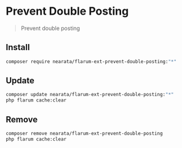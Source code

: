 # Prevent Double Posting

> Prevent double posting

## Install

```sh
composer require nearata/flarum-ext-prevent-double-posting:"*"
```

## Update

```sh
composer update nearata/flarum-ext-prevent-double-posting:"*"
php flarum cache:clear
```

## Remove

```sh
composer remove nearata/flarum-ext-prevent-double-posting
php flarum cache:clear
```
